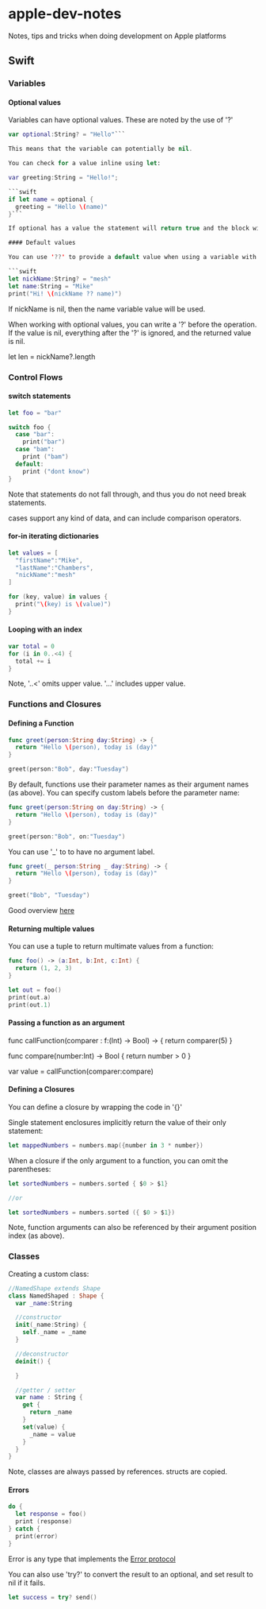 # apple-dev-notes
Notes, tips and tricks when doing development on Apple platforms


## Swift

### Variables

#### Optional values

Variables can have optional values. These are noted by the use of '?'

```swift
var optional:String? = "Hello"```

This means that the variable can potentially be nil.

You can check for a value inline using let:

var greeting:String = "Hello!";

```swift
if let name = optional {
  greeting = "Hello \(name)"
}```

If optional has a value the statement will return true and the block will be executed. If its nil, it will return false, and the block will not be executed.

#### Default values

You can use '??' to provide a default value when using a variable with an optional value.

```swift
let nickName:String? = "mesh"
let name:String = "Mike"
print("Hi! \(nickName ?? name)")
```

If nickName is nil, then the name variable value will be used.

When working with optional values, you can write a '?' before the operation. If the value is nil, everything after the '?' is ignored, and the returned value is nil.

let len = nickName?.length

### Control Flows

#### switch statements

```swift
let foo = "bar"

switch foo {
  case "bar":
    print("bar")
  case "bam":
    print ("bam")
  default:
    print ("dont know")
}
```

Note that statements do not fall through, and thus you do not need break statements.

cases support any kind of data, and can include comparison operators.

#### for-in iterating dictionaries

```swift
let values = [
  "firstName":"Mike",
  "lastName":"Chambers",
  "nickName":"mesh"
]

for (key, value) in values {
  print("\(key) is \(value)")
}
```

#### Looping with an index

```swift
var total = 0
for (i in 0..<4) {
  total += i
}
```

Note, '..<' omits upper value. '...' includes upper value.

### Functions and Closures

#### Defining a Function

```swift
func greet(person:String day:String) -> {
  return "Hello \(person), today is (day)"
}

greet(person:"Bob", day:"Tuesday")
```

By default, functions use their parameter names as their argument names (as above). You can specify custom labels before the parameter name:

```swift
func greet(person:String on day:String) -> {
  return "Hello \(person), today is (day)"
}

greet(person:"Bob", on:"Tuesday")
```

You can use '_' to to have no argument label.

```swift
func greet(_ person:String _ day:String) -> {
  return "Hello \(person), today is (day)"
}

greet("Bob", "Tuesday")
```

Good overview [here](https://stackoverflow.com/a/49350382)

#### Returning multiple values

You can use a tuple to return multimate values from a function:

```swift
func foo() -> (a:Int, b:Int, c:Int) {
  return (1, 2, 3)
}

let out = foo()
print(out.a)
print(out.1)
```

#### Passing a function as an argument

func callFunction(comparer : f:(Int) -> Bool) -> {
  return comparer(5)
}

func compare(number:Int) -> Bool {
  return number > 0
}

var value = callFunction(comparer:compare)

#### Defining a Closures

You can define a closure by wrapping the code in '{}'

Single statement enclosures implicitly return the value of their only statement:

```swift
let mappedNumbers = numbers.map({number in 3 * number})
```

When a closure if the only argument to a function, you can omit the parentheses:

```swift
let sortedNumbers = numbers.sorted { $0 > $1}

//or

let sortedNumbers = numbers.sorted ({ $0 > $1})
```

Note, function arguments can also be referenced by their argument position index (as above).

### Classes

Creating a custom class:

```swift
//NamedShape extends Shape
class NamedShaped : Shape {
  var _name:String

  //constructor
  init(_name:String) {
    self._name = _name
  }

  //deconstructor
  deinit() {

  }

  //getter / setter
  var name : String {
    get {
      return _name
    }
    set(value) {
      _name = value
    }
  }
}
```

Note, classes are always passed by references. structs are copied.

#### Errors

```swift
do {
  let response = foo()
  print (response)
} catch {
  print(error)
}
```

Error is any type that implements the [Error protocol](https://developer.apple.com/documentation/swift/error)

You can also use 'try?' to convert the result to an optional, and set result to nil if it fails.

```swift
let success = try? send()
```
